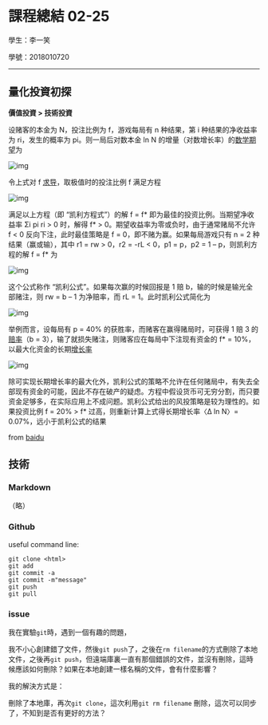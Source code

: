 # 課程總結 02-25

學生：李一笑

學號：2018010720

---

## 量化投資初探

**價值投資 > 技術投資**

设赌客的本金为 N，投注比例为 f，游戏每局有 n 种结果，第 i 种结果的净收益率为 ri，发生的概率为 pi。则一局后对数本金 ln N 的增量（对数增长率）的[数学期望](https://baike.baidu.com/item/数学期望/5362790)为

![img](https://bkimg.cdn.bcebos.com/formula/e1c3ccbb38c1de266388f613a7b28960.svg)

令上式对 f [求导](https://baike.baidu.com/item/求导/1063861)，取极值时的投注比例 f 满足方程

![img](https://bkimg.cdn.bcebos.com/formula/45d4e4fb29008a0872bab279e364e5eb.svg)

满足以上方程（即 “凯利方程式”）的解 f = f* 即为最佳的投资比例。当期望净收益率 Σi pi ri > 0 时，解得 f* > 0。期望收益率为零或负时，由于通常赌局不允许 f < 0 反向下注，此时最佳策略是 f = 0，即不赌为赢。如果每局游戏只有 n = 2 种结果（赢或输），其中 r1 = rw > 0，r2 = -rL < 0，p1 = p，p2 = 1 – p，则凯利方程的解 f = f* 为

![img](https://bkimg.cdn.bcebos.com/formula/0e16b1a247a7cbccfb45bcb6fa2cdd9b.svg)

这个公式称作 “凯利公式”。如果每次赢的时候回报是 1 赔 b，输的时候是输光全部赌注，则 rw = b – 1 为净赔率，而 rL = 1。此时凯利公式简化为

![img](https://bkimg.cdn.bcebos.com/formula/b5f419a708dad8864bf987149a3262c9.svg)

举例而言，设每局有 p = 40% 的获胜率，而赌客在赢得赌局时，可获得 1 赔 3 的[赔率](https://baike.baidu.com/item/赔率)（b = 3），输了就损失赌注，则赌客应在每局中下注现有资金的 f* = 10%，以最大化资金的长期[增长率](https://baike.baidu.com/item/增长率)

![img](https://bkimg.cdn.bcebos.com/formula/b46fddc9f0806c7cdcf22fca25baf38d.svg)

除可实现长期增长率的最大化外，凯利公式的策略不允许在任何赌局中，有失去全部现有资金的可能，因此不存在破产的疑虑。方程中假设货币可无穷分割，而只要资金足够多，在实际应用上不成问题。凯利公式给出的风投策略是较为理性的。如果投资比例 f = 20% > f* 过高，则重新计算上式得长期增长率〈Δ ln N〉= 0.07%，远小于凯利公式的结果



from [baidu](https://baike.baidu.com/item/%E5%87%AF%E5%88%A9%E5%85%AC%E5%BC%8F/136985?fr=aladdin)



## 技術



### Markdown

（略）



### Github

useful command line:

```
git clone <html>
git add
git commit -a
git commit -m"message"
git push
git pull
```



### issue

我在實驗`git`時，遇到一個有趣的問題，

我不小心創建錯了文件，然後`git push`了，之後在`rm filename`的方式刪除了本地文件，之後再`git push`，但遠端庫裏一直有那個錯誤的文件，並沒有刪除，這時候應該如何刪除？如果在本地創建一樣名稱的文件，會有什麼影響？

我的解決方式是：

刪除了本地庫，再次`git clone`，這次利用`git rm filename` 刪除，這次可以同步了，不知到是否有更好的方法？
